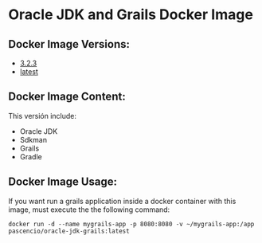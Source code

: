 # Oracle JDK and Grails Docker Image

## Docker Image Versions:
- [3.2.3](https://github.com/pascencio/docker-oracle-jdk-grails/releases/tag/3.2.3)
- [latest](https://github.com/pascencio/docker-oracle-jdk-grails/releases/tag/3.2.3)


## Docker Image Content:
This versión include:
- Oracle JDK
- Sdkman
- Grails
- Gradle

## Docker Image Usage:
If you want run a grails application inside a docker container with this image, must execute the the following command:

```shell
docker run -d --name mygrails-app -p 8080:8080 -v ~/mygrails-app:/app pascencio/oracle-jdk-grails:latest
```
